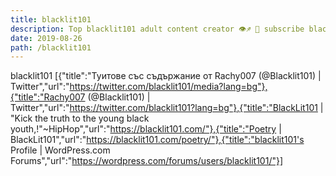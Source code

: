 ```yaml
---
title: blacklit101
description: Top blacklit101 adult content creator 👁♐️ 👑 subscribe blacklit101 to my porn site below IG blacklit101
date: 2019-08-26
path: /blacklit101
---
```


blacklit101
[{"title":"Туитове със съдържание от Rachy007 (@Blacklit101) | Twitter","url":"https://twitter.com/blacklit101/media?lang=bg"},{"title":"Rachy007 (@Blacklit101) | Twitter","url":"https://twitter.com/blacklit101?lang=bg"},{"title":"BlackLit101 | \"Kick the truth to the young black youth,!\"~HipHop","url":"https://blacklit101.com/"},{"title":"Poetry | BlackLit101","url":"https://blacklit101.com/poetry/"},{"title":"blacklit101's Profile | WordPress.com Forums","url":"https://wordpress.com/forums/users/blacklit101/"}]


